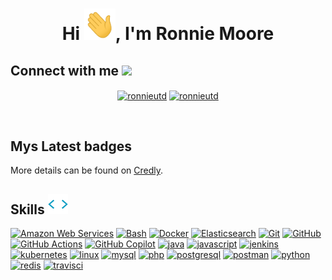 <h1 align="center">Hi <img src="./img/icons/animatedwave.gif" width="50" height="50">, I'm Ronnie Moore</h1>


<h2> Connect with me <img src='https://raw.githubusercontent.com/ShahriarShafin/ShahriarShafin/main/Assets/handshake.gif' width="100"> </h2>

<p align="center">
<a href="https://linkedin.com/in/ronnieutd" target="blank"><img align="center" src="https://cdn.jsdelivr.net/npm/simple-icons@v11/icons/linkedin.svg" alt="ronnieutd" height="30" width="30" /></a>
<a href="https://www.facebook.com/ronnieutd" target="blank"><img align="center" src="https://cdn.jsdelivr.net/npm/simple-icons@v11/icons/facebook.svg" alt="ronnieutd" height="30" width="30" /></a>

</p>

<br />

<h2> Mys Latest badges</h2>

<!--START_SECTION:badges-->
<!--END_SECTION:badges-->

More details can be found on [Credly](https://www.credly.com/users/ronnieutd/badges).

<h2> Skills <img src="./img/icons/skills.webp" width="32" height="32"></h2>

<p>
  <a href="https://aws.amazon.com" target="_blank"><img src="https://cdn.jsdelivr.net/gh/devicons/devicon@latest/icons/amazonwebservices/amazonwebservices-original-wordmark.svg" alt="Amazon Web Services" width="40" height="40"/></a>
  <a href="https://www.gnu.org/software/bash/" target="_blank"><img src="https://cdn.jsdelivr.net/gh/devicons/devicon@latest/icons/bash/bash-original.svg" alt="Bash" width="40" height="40"/></a>
  <a href="https://www.docker.com/" target="_blank"><img src="https://cdn.jsdelivr.net/gh/devicons/devicon@latest/icons/docker/docker-original-wordmark.svg" alt="Docker" width="40" height="40"/></a>
  <a href="https://www.elastic.co" target="_blank"><img src="https://cdn.jsdelivr.net/gh/devicons/devicon@latest/icons/elasticsearch/elasticsearch-original.svg" alt="Elasticsearch" width="40" height="40"/></a>
  <a href="https://git-scm.com/" target="_blank"><img src="https://cdn.jsdelivr.net/gh/devicons/devicon@latest/icons/git/git-original.svg" alt="Git" width="40" height="40"/></a>
  <a href="https://github.com/" target="_blank"><img src="https://cdn.jsdelivr.net/gh/devicons/devicon@latest/icons/github/github-original-wordmark.svg" alt="GitHub" width="40" height="40"/></a>
  <a href="https://github.com/actions" target="_blank"><img src="https://cdn.jsdelivr.net/gh/devicons/devicon@latest/icons/githubactions/githubactions-original.svg" alt="GitHub Actions" width="40" height="40"/></a>
  <a href="ttps://github.com/features/copilot/" target="_blank"><img src="https://cdn.jsdelivr.net/npm/simple-icons@v11/icons/githubcopilot.svg" alt="GitHub Copilot" width="40" height="40"/></a>
  <a href="https://www.java.com" target="_blank"><img src="https://cdn.jsdelivr.net/gh/devicons/devicon@latest/icons/java/java-original-wordmark.svg" alt="java" width="40" height="40"/></a>
  <a href="https://developer.mozilla.org/en-US/docs/Web/JavaScript" target="_blank"><img src="https://cdn.jsdelivr.net/gh/devicons/devicon@latest/icons/javascript/javascript-original.svg" alt="javascript" width="40" height="40"/></a>
  <a href="https://www.jenkins.io" target="_blank"><img src="https://cdn.jsdelivr.net/gh/devicons/devicon@latest/icons/jenkins/jenkins-original.svg" alt="jenkins" width="40" height="40"/></a>
  <a href="https://kubernetes.io" target="_blank"><img src="https://cdn.jsdelivr.net/gh/devicons/devicon@latest/icons/kubernetes/kubernetes-original.svg" alt="kubernetes" width="40" height="40"/></a>
  <a href="https://www.linux.org/" target="_blank"><img src="https://cdn.jsdelivr.net/gh/devicons/devicon@latest/icons/linux/linux-original.svg" alt="linux" width="40" height="40"/></a>
  <a href="https://www.mysql.com/" target="_blank"><img src="https://cdn.jsdelivr.net/gh/devicons/devicon@latest/icons/mysql/mysql-original-wordmark.svg" alt="mysql" width="40" height="40"/></a>
  <a href="https://www.php.net" target="_blank"><img src="https://cdn.jsdelivr.net/gh/devicons/devicon@latest/icons/php/php-original.svg" alt="php" width="40" height="40"/></a>
  <a href="https://www.postgresql.org" target="_blank"><img src="https://cdn.jsdelivr.net/gh/devicons/devicon@latest/icons/postgresql/postgresql-original-wordmark.svg" alt="postgresql" width="40" height="40"/></a>
  <a href="https://postman.com" target="_blank"><img src="https://cdn.jsdelivr.net/gh/devicons/devicon@latest/icons/postman/postman-original.svg" alt="postman" width="40" height="40"/></a>
  <a href="https://www.python.org" target="_blank"><img src="https://cdn.jsdelivr.net/gh/devicons/devicon@latest/icons/python/python-original-wordmark.svg" alt="python" width="40" height="40"/></a>
  <a href="https://redis.io" target="_blank"><img src="https://cdn.jsdelivr.net/gh/devicons/devicon@latest/icons/redis/redis-original-wordmark.svg" alt="redis" width="40" height="40"/></a>
  <a href="https://travis-ci.org" target="_blank"><img src="https://cdn.jsdelivr.net/gh/devicons/devicon@latest/icons/travis/travis-original.svg" alt="travisci" width="40" height="40"/></a>
</p>